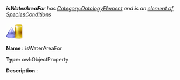 ___isWaterAreaFor__ 
 has
 [Category:OntologyElement](../../Category/OntologyElement "Category:OntologyElement") 
 and is an
 [element of](../../Property/ElementOf "Property:ElementOf") 
[SpeciesConditions](../../Submissions/SpeciesConditions "Submissions:SpeciesConditions")_




  





[![ObjectProperty](../public/images/thumb/c/c3/ObjectProperty.gif/45px-ObjectProperty.gif)](../../Image/ObjectProperty.gif "ObjectProperty")


__Name__ 
 : isWaterAreaFor
 



__Type:__ 
 owl:ObjectProperty
 



__Description__ 
 :